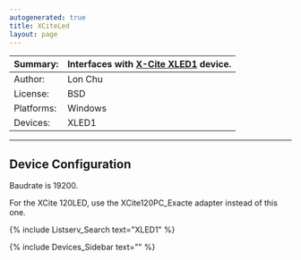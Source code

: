 ```yaml
---
autogenerated: true
title: XCiteLed
layout: page
---
```


| Summary:   | Interfaces with [X-Cite XLED1](http://www.ldgi.com/x-cite/xled1/) device. |
| ---------- | ------------------------------------------------------------------------- |
| Author:    | Lon Chu                                                                   |
| License:   | BSD                                                                       |
| Platforms: | Windows                                                                   |
| Devices:   | XLED1                                                                     |

-----

## Device Configuration

Baudrate is 19200.

For the XCite 120LED, use the XCite120PC\_Exacte adapter instead of this
one.

{% include Listserv_Search text="XLED1" %}

{% include Devices_Sidebar text="" %}
